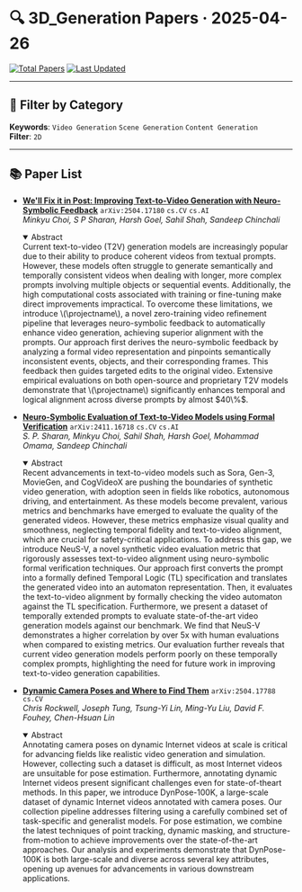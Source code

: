 # 🔍 3D_Generation Papers · 2025-04-26

[![Total Papers](https://img.shields.io/badge/Papers-3-2688EB)]()
[![Last Updated](https://img.shields.io/badge/dynamic/json?url=https://api.github.com/repos/tavish9/awesome-daily-AI-arxiv/commits/main&query=%24.commit.author.date&label=updated&color=orange)]()

---

## 📌 Filter by Category
**Keywords**: `Video Generation` `Scene Generation` `Content Generation`  
**Filter**: `2D`

---

## 📚 Paper List

- **[We'll Fix it in Post: Improving Text-to-Video Generation with Neuro-Symbolic Feedback](https://arxiv.org/abs/2504.17180)**  `arXiv:2504.17180`  `cs.CV` `cs.AI`  
  _Minkyu Choi, S P Sharan, Harsh Goel, Sahil Shah, Sandeep Chinchali_
  <details open><summary>Abstract</summary>
  Current text-to-video (T2V) generation models are increasingly popular due to their ability to produce coherent videos from textual prompts. However, these models often struggle to generate semantically and temporally consistent videos when dealing with longer, more complex prompts involving multiple objects or sequential events. Additionally, the high computational costs associated with training or fine-tuning make direct improvements impractical. To overcome these limitations, we introduce \(\projectname\), a novel zero-training video refinement pipeline that leverages neuro-symbolic feedback to automatically enhance video generation, achieving superior alignment with the prompts. Our approach first derives the neuro-symbolic feedback by analyzing a formal video representation and pinpoints semantically inconsistent events, objects, and their corresponding frames. This feedback then guides targeted edits to the original video. Extensive empirical evaluations on both open-source and proprietary T2V models demonstrate that \(\projectname\) significantly enhances temporal and logical alignment across diverse prompts by almost $40\%$.
  </details>

- **[Neuro-Symbolic Evaluation of Text-to-Video Models using Formal Verification](https://arxiv.org/abs/2411.16718)**  `arXiv:2411.16718`  `cs.CV` `cs.AI`  
  _S. P. Sharan, Minkyu Choi, Sahil Shah, Harsh Goel, Mohammad Omama, Sandeep Chinchali_
  <details open><summary>Abstract</summary>
  Recent advancements in text-to-video models such as Sora, Gen-3, MovieGen, and CogVideoX are pushing the boundaries of synthetic video generation, with adoption seen in fields like robotics, autonomous driving, and entertainment. As these models become prevalent, various metrics and benchmarks have emerged to evaluate the quality of the generated videos. However, these metrics emphasize visual quality and smoothness, neglecting temporal fidelity and text-to-video alignment, which are crucial for safety-critical applications. To address this gap, we introduce NeuS-V, a novel synthetic video evaluation metric that rigorously assesses text-to-video alignment using neuro-symbolic formal verification techniques. Our approach first converts the prompt into a formally defined Temporal Logic (TL) specification and translates the generated video into an automaton representation. Then, it evaluates the text-to-video alignment by formally checking the video automaton against the TL specification. Furthermore, we present a dataset of temporally extended prompts to evaluate state-of-the-art video generation models against our benchmark. We find that NeuS-V demonstrates a higher correlation by over 5x with human evaluations when compared to existing metrics. Our evaluation further reveals that current video generation models perform poorly on these temporally complex prompts, highlighting the need for future work in improving text-to-video generation capabilities.
  </details>

- **[Dynamic Camera Poses and Where to Find Them](https://arxiv.org/abs/2504.17788)**  `arXiv:2504.17788`  `cs.CV`  
  _Chris Rockwell, Joseph Tung, Tsung-Yi Lin, Ming-Yu Liu, David F. Fouhey, Chen-Hsuan Lin_
  <details open><summary>Abstract</summary>
  Annotating camera poses on dynamic Internet videos at scale is critical for advancing fields like realistic video generation and simulation. However, collecting such a dataset is difficult, as most Internet videos are unsuitable for pose estimation. Furthermore, annotating dynamic Internet videos present significant challenges even for state-of-theart methods. In this paper, we introduce DynPose-100K, a large-scale dataset of dynamic Internet videos annotated with camera poses. Our collection pipeline addresses filtering using a carefully combined set of task-specific and generalist models. For pose estimation, we combine the latest techniques of point tracking, dynamic masking, and structure-from-motion to achieve improvements over the state-of-the-art approaches. Our analysis and experiments demonstrate that DynPose-100K is both large-scale and diverse across several key attributes, opening up avenues for advancements in various downstream applications.
  </details>
